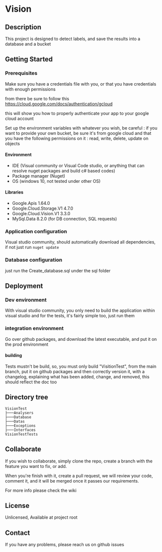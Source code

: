 # Vision

## Description

This project is designed to detect labels, and save the results into a database and a bucket

## Getting Started

### Prerequisites

Make sure you have a credentials file with you, or that you have credentials with enough permissions

from there be sure to follow this https://cloud.google.com/docs/authentication/gcloud

this will show you how to properly authenticate your app to your google cloud account

Set up the environment variables with whatever you wish, be careful : if you want to provide your own bucket, be sure it's from google cloud and that you have the following permissions on it : read, write, delete, update on objects

#### Environment

- IDE (Visual community or Visual Code studio, or anything that can resolve nuget packages and build c# based codes)
- Package manager (Nuget)
- OS (windows 10, not tested under other OS)

#### Libraries

- Google.Apis 1.64.0
- Google.Cloud.Storage.V1 4.7.0
- Google.Cloud.Vision.V1 3.3.0
- MySql.Data 8.2.0 (for DB connection, SQL requests)

### Application configuration

Visual studio community, should automatically download all dependencies, if not just run `nuget update`

### Database configuration

just run the Create_database.sql under the sql folder

## Deployment

### Dev environment

With visual studio community, you only need to build the application within visual studio and for the tests, it's fairly simple too, just run them

### integration environment

Go over github packages, and download the latest executable, and put it on the prod environment

#### building

Tests mustn't be build, so, you must only build "VisitionTest", from the main branch, put it on github packages and then correctly version it, with a changelog, explaining what has been added, change, and removed, this should reflect the doc too

## Directory tree
    VisionTest
    ├───Analysers
    ├───Database
    ├───Datas
    ├───Exceptions
    ├───Interfaces
    VisionTestTests

## Collaborate

If you wish to collaborate, simply clone the repo, create a branch with the feature you want to fix, or add.

When you're finish with it, create a pull request, we will review your code, comment it, and it will be merged once it passes our requirements.

For more info please check the wiki

## License

Unlicensed, Available at project root

## Contact

If you have any problems, please reach us on github issues
